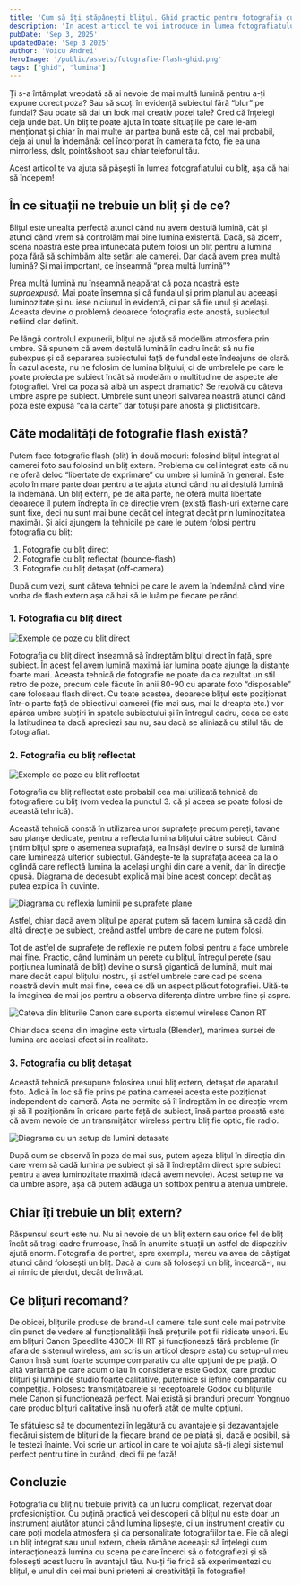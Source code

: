```yaml
---
title: 'Cum să îți stăpânești blițul. Ghid practic pentru fotografia cu flash'
description: 'In acest articol te voi introduce in lumea fotografiatului cu blit'
pubDate: 'Sep 3, 2025'
updatedDate: 'Sep 3 2025'
author: 'Voicu Andrei'
heroImage: '/public/assets/fotografie-flash-ghid.png'
tags: ["ghid", "lumina"]
---
```


Ți s-a întâmplat vreodată să ai nevoie de mai multă lumină pentru a-ți expune corect poza? Sau să scoți în evidență subiectul fără “blur” pe fundal? Sau poate să dai un look mai creativ pozei tale? Cred că înțelegi deja unde bat. Un bliț te poate ajuta în toate situațiile pe care le-am menționat și chiar în mai multe iar partea bună este că, cel mai probabil, deja ai unul la îndemână: cel încorporat în camera ta foto, fie ea una mirrorless, dslr, point&shoot sau chiar telefonul tău. 

Acest articol te va ajuta să pășești în lumea fotografiatului cu bliț, așa că hai să începem!

## În ce situații ne trebuie un bliț și de ce?

Blițul este unealta perfectă atunci când nu avem destulă lumină, cât și atunci când vrem să controlăm mai bine lumina existentă. Dacă, să zicem, scena noastră este prea întunecată putem folosi un bliț pentru a lumina poza fără să schimbăm alte setări ale camerei. Dar dacă avem prea multă lumină? Și mai important, ce înseamnă “prea multă lumină”?

Prea multă lumină nu înseamnă neapărat că poza noastră este *supraexpusă.* Mai poate însemna și că fundalul și prim planul au aceeași luminozitate și nu iese niciunul în evidență, ci par să fie unul și același. Aceasta devine o problemă deoarece fotografia este anostă, subiectul nefiind clar definit.

Pe lângă controlul expunerii, blițul ne ajută să modelăm atmosfera prin umbre. Să spunem că avem destulă lumină în cadru încât să nu fie subexpus și că separarea subiectului față de fundal este îndeajuns de clară. În cazul acesta, nu ne folosim de lumina blițului, ci de umbrelele pe care le poate proiecta pe subiect încât să modelăm o multitudine de aspecte ale fotografiei. Vrei ca poza să aibă un aspect dramatic? Se rezolvă cu câteva umbre aspre pe subiect. Umbrele sunt uneori salvarea noastră atunci când poza este expusă “ca la carte” dar totuși pare anostă și plictisitoare. 

## Câte modalități de fotografie flash există?

Putem face fotografie flash (bliț) în două moduri: folosind blițul integrat al camerei foto sau folosind un bliț extern. Problema cu cel integrat este că nu ne oferă deloc “libertate de exprimare” cu umbre și lumină în general. Este acolo în mare parte doar pentru a te ajuta atunci când nu ai destulă lumină la îndemână. Un bliț extern, pe de altă parte, ne oferă multă libertate deoarece îl putem îndrepta în ce direcție vrem (există flash-uri externe care sunt fixe, deci nu sunt mai bune decât cel integrat decât prin luminozitatea maximă). Și aici ajungem la tehnicile pe care le putem folosi pentru fotografia cu bliț:

1. Fotografie cu bliț direct
2. Fotografie cu bliț reflectat (bounce-flash)
3. Fotografie cu bliț detașat (off-camera)

După cum vezi, sunt câteva tehnici pe care le avem la îndemână când vine vorba de flash extern așa că hai să le luăm pe fiecare pe rând. 

### 1. Fotografia cu bliț direct

![Exemple de poze cu blit direct](/assets/fotografie-flash-ghid/direct.png)

Fotografia cu bliț direct înseamnă să îndreptăm blițul direct în față, spre subiect. În acest fel avem lumină maximă iar lumina poate ajunge la distanțe foarte mari. Aceasta tehnică de fotografie ne poate da ca rezultat un stil retro de poze, precum cele făcute în anii 80-90 cu aparate foto “disposable” care foloseau flash direct. Cu toate acestea, deoarece blițul este poziționat într-o parte față de obiectivul camerei (fie mai sus, mai la dreapta etc.) vor apărea umbre subțiri în spatele subiectului și în întregul cadru, ceea ce este la latitudinea ta dacă apreciezi sau nu, sau dacă se aliniază cu stilul tău de fotografiat. 

### 2. Fotografia cu bliț reflectat

![Exemple de poze cu blit reflectat](/assets/fotografie-flash-ghid/bounce.png)

Fotografia cu bliț reflectat este probabil cea mai utilizată tehnică de fotografiere cu bliț (vom vedea la punctul 3. că și aceea se poate folosi de această tehnică).

Această tehnică constă în utilizarea unor suprafețe precum pereți, tavane sau planșe dedicate, pentru a reflecta lumina blițului către subiect. Când țintim blițul spre o asemenea suprafață, ea însăși devine o sursă de lumină care luminează ulterior subiectul. Gândește-te la suprafața aceea ca la o oglindă care reflectă lumina la același unghi din care a venit, dar în direcție opusă. Diagrama de dedesubt explică mai bine acest concept decât aș putea explica în cuvinte.

![Diagrama cu reflexia luminii pe suprafete plane](/assets/fotografie-flash-ghid/bouncediag.png)

Astfel, chiar dacă avem blițul pe aparat putem să facem lumina să cadă din altă direcție pe subiect, creând astfel umbre de care ne putem folosi. 

Tot de astfel de suprafețe de reflexie ne putem folosi pentru a face umbrele mai fine. Practic, când luminăm un perete cu blițul, întregul perete (sau porțiunea luminată de bliț) devine o sursă gigantică de lumină, mult mai mare decât capul blițului nostru, și astfel umbrele care cad pe scena noastră devin mult mai fine, ceea ce dă un aspect plăcut fotografiei. Uită-te la imaginea de mai jos pentru a observa diferența dintre umbre fine și aspre.

![Cateva din bliturile Canon care suporta sistemul wireless Canon RT](/assets/fotografie-flash-ghid/shadows.png)

<p class="caption">Chiar daca scena din imagine este virtuala (Blender), marimea sursei de lumina are acelasi efect si in realitate.</p>

### 3. Fotografia cu bliț detașat

Această tehnică presupune folosirea unui bliț extern, detașat de aparatul foto. Adică în loc să fie prins pe patina camerei acesta este poziționat independent de cameră. Asta ne permite să îl îndreptăm în ce direcție vrem și să îl poziționăm în oricare parte față de subiect, însă partea proastă este că avem nevoie de un transmițător wireless pentru bliț fie optic, fie radio. 

![Diagrama cu un setup de lumini detasate](/assets/fotografie-flash-ghid/studio.png)

După cum se observă în poza de mai sus, putem așeza blițul în direcția din care vrem să cadă lumina pe subiect și să îl îndreptăm direct spre subiect pentru a avea luminozitate maximă (dacă avem nevoie). Acest setup ne va da umbre aspre, așa că putem adăuga un softbox pentru a atenua umbrele.

## Chiar îți trebuie un bliț extern?

Răspunsul scurt este nu. Nu ai nevoie de un bliț extern sau orice fel de bliț încât să tragi cadre frumoase, însă în anumite situații un astfel de dispozitiv ajută enorm. Fotografia de portret, spre exemplu, mereu va avea de câștigat atunci când folosești un bliț. Dacă ai cum să folosești un bliț, încearcă-l, nu ai nimic de pierdut, decât de învățat.

## Ce blițuri recomand?

De obicei, blițurile produse de brand-ul camerei tale sunt cele mai potrivite din punct de vedere al funcționalității însă prețurile pot fii ridicate uneori. Eu am blițuri Canon Speedlite 430EX-III RT și funcționează fără probleme (în afara de sistemul wireless, am scris un articol despre asta) cu setup-ul meu Canon însă sunt foarte scumpe comparativ cu alte opțiuni de pe piață. O altă variantă pe care acum o iau în considerare este Godox, care produc blițuri și lumini de studio foarte calitative, puternice și ieftine comparativ cu competiția. Folosesc transmițătoarele si receptoarele Godox cu blițurile mele Canon și funcționează perfect. Mai există și branduri precum Yongnuo care produc blițuri calitative însă nu oferă atât de multe opțiuni. 

Te sfătuiesc să te documentezi în legătură cu avantajele și dezavantajele fiecărui sistem de blițuri de la fiecare brand de pe piață și, dacă e posibil, să le testezi înainte. Voi scrie un articol in care te voi ajuta să-ți alegi sistemul perfect pentru tine în curând, deci fii pe fază! 

## Concluzie

Fotografia cu bliț nu trebuie privită ca un lucru complicat, rezervat doar profesioniștilor. Cu puțină practică vei descoperi că blițul nu este doar un instrument ajutător atunci când lumina lipsește, ci un instrument creativ cu care poți modela atmosfera și da personalitate fotografiilor tale. Fie că alegi un bliț integrat sau unul extern, cheia rămâne aceeași: să înțelegi cum interacționează lumina cu scena pe care încerci să o fotografiezi și să folosești acest lucru în avantajul tău. Nu-ți fie frică să experimentezi cu blițul, e unul din cei mai buni prieteni ai creativității în fotografie!